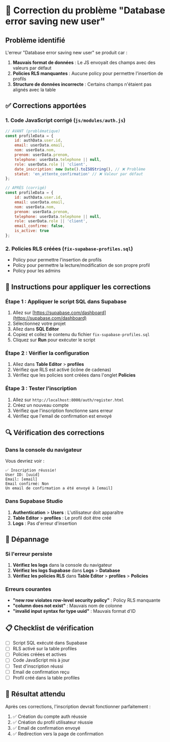 # 🔧 Correction du problème "Database error saving new user"

## Problème identifié
L'erreur "Database error saving new user" se produit car :
1. **Mauvais format de données** : Le JS envoyait des champs avec des valeurs par défaut
2. **Policies RLS manquantes** : Aucune policy pour permettre l'insertion de profils
3. **Structure de données incorrecte** : Certains champs n'étaient pas alignés avec la table

## ✅ Corrections apportées

### 1. Code JavaScript corrigé (`js/modules/auth.js`)
```javascript
// AVANT (problématique)
const profileData = {
    id: authData.user.id,
    email: userData.email,
    nom: userData.nom,
    prenom: userData.prenom,
    telephone: userData.telephone || null,
    role: userData.role || 'client',
    date_inscription: new Date().toISOString(), // ❌ Problème
    statut: 'en_attente_confirmation' // ❌ Valeur par défaut
};

// APRÈS (corrigé)
const profileData = {
    id: authData.user.id,
    email: userData.email,
    nom: userData.nom,
    prenom: userData.prenom,
    telephone: userData.telephone || null,
    role: userData.role || 'client',
    email_confirme: false,
    is_active: true
};
```

### 2. Policies RLS créées (`fix-supabase-profiles.sql`)
- Policy pour permettre l'insertion de profils
- Policy pour permettre la lecture/modification de son propre profil
- Policy pour les admins

## 🚀 Instructions pour appliquer les corrections

### Étape 1 : Appliquer le script SQL dans Supabase
1. Allez sur [https://supabase.com/dashboard](https://supabase.com/dashboard)
2. Sélectionnez votre projet
3. Allez dans **SQL Editor**
4. Copiez et collez le contenu du fichier `fix-supabase-profiles.sql`
5. Cliquez sur **Run** pour exécuter le script

### Étape 2 : Vérifier la configuration
1. Allez dans **Table Editor** > **profiles**
2. Vérifiez que RLS est activé (icône de cadenas)
3. Vérifiez que les policies sont créées dans l'onglet **Policies**

### Étape 3 : Tester l'inscription
1. Allez sur `http://localhost:8000/auth/register.html`
2. Créez un nouveau compte
3. Vérifiez que l'inscription fonctionne sans erreur
4. Vérifiez que l'email de confirmation est envoyé

## 🔍 Vérification des corrections

### Dans la console du navigateur
Vous devriez voir :
```
✅ Inscription réussie!
User ID: [uuid]
Email: [email]
Email confirmé: Non
Un email de confirmation a été envoyé à [email]
```

### Dans Supabase Studio
1. **Authentication** > **Users** : L'utilisateur doit apparaître
2. **Table Editor** > **profiles** : Le profil doit être créé
3. **Logs** : Pas d'erreur d'insertion

## 🐛 Dépannage

### Si l'erreur persiste
1. **Vérifiez les logs** dans la console du navigateur
2. **Vérifiez les logs Supabase** dans **Logs** > **Database**
3. **Vérifiez les policies RLS** dans **Table Editor** > **profiles** > **Policies**

### Erreurs courantes
- **"new row violates row-level security policy"** : Policy RLS manquante
- **"column does not exist"** : Mauvais nom de colonne
- **"invalid input syntax for type uuid"** : Mauvais format d'ID

## 📋 Checklist de vérification

- [ ] Script SQL exécuté dans Supabase
- [ ] RLS activé sur la table profiles
- [ ] Policies créées et actives
- [ ] Code JavaScript mis à jour
- [ ] Test d'inscription réussi
- [ ] Email de confirmation reçu
- [ ] Profil créé dans la table profiles

## 🎯 Résultat attendu
Après ces corrections, l'inscription devrait fonctionner parfaitement :
1. ✅ Création du compte auth réussie
2. ✅ Création du profil utilisateur réussie
3. ✅ Email de confirmation envoyé
4. ✅ Redirection vers la page de confirmation 